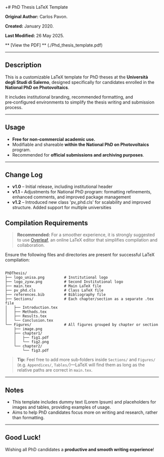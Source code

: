 +# PhD Thesis LaTeX Template

**Original Author:** Carlos Pavon.

**Created:** January 2020.

**Last Modified:** 26 May 2025.

** [View the PDF] ** (./Phd_thesis_template.pdf)

---

## Description

This is a customizable LaTeX template for PhD theses at the **Università degli Studi di Salerno**, designed specifically for candidates enrolled in the **National PhD on Photovoltaics**.

It includes institutional branding, recommended formatting, and pre‑configured environments to simplify the thesis writing and submission process.

---

## Usage

* **Free for non‑commercial academic use.**
* Modifiable and shareable **within the National PhD on Photovoltaics** program.
* Recommended for **official submissions and archiving purposes**.

---

## Change Log

* **v1.0** – Initial release, including institutional header
* **v1.1** – Adjustments for National PhD program: formatting refinements, enhanced comments, and improved package management
* **v1.2** – Introduced new class 'pv_phd.cls' for scalability and improved structure. Added support for multiple universities

## Compilation Requirements

> **Recommended:** For a smoother experience, it is strongly suggested to use [Overleaf](https://www.overleaf.com/), an online LaTeX editor that simplifies compilation and collaboration.

Ensure the following files and directories are present for successful LaTeX compilation:

```text

PhDThesis/
├── logo_unisa.png         # Institutional logo
├── logo_zyxw.png          # Second Institutional logo
├── main.tex               # Main LaTeX file
├── pv_phd.cls             # Class LaTeX file
├── references.bib         # Bibliography file
├── Sections/              # Each chapter/section as a separate .tex file
│   ├── Introduction.tex
│   ├── Methods.tex
│   ├── Results.tex
│   └── Conclusion.tex
└── Figures/               # All figures grouped by chapter or section
    ├── image.png
    ├── chapter1/
    │   ├── fig1.pdf
    │   └── fig2.png
    └── chapter2/
        └── fig3.pdf
```

> **Tip:** Feel free to add more sub‑folders inside `Sections/` and `Figures/` (e.g. `Appendices/`, `Tables/`)—LaTeX will find them as long as the relative paths are correct in `main.tex`.

---

## Notes

* This template includes dummy text (Lorem Ipsum) and placeholders for images and tables, providing examples of usage.
* Aims to help PhD candidates focus more on writing and research, rather than formatting.

---

## Good Luck!

Wishing all PhD candidates a **productive and smooth writing experience**!
